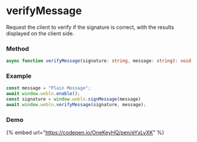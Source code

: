# verifyMessage

Request the client to verify if the signature is correct, with the results displayed on the client side.

### Method

```typescript
async function verifyMessage(signature: string, message: string): void
```

### Example

```typescript
const message = "Plain Message";
await window.webln.enable();
const signature = window.webln.signMessage(message)
await window.webln.verifyMessage(signature, message);
```

### Demo

{% embed url="https://codepen.io/OneKeyHQ/pen/eYxLvXK" %}
